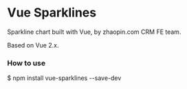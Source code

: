 # Vue Sparklines

Sparkline chart built with Vue, by zhaopin.com CRM FE team.

Based on Vue 2.x.

### How to use
$ npm install vue-sparklines --save-dev

